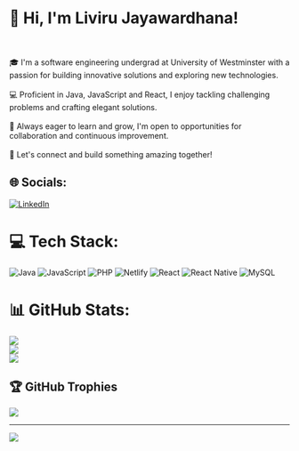 # 👋 Hi, I'm Liviru Jayawardhana!<br><br>
🎓 I'm a software engineering undergrad at University of Westminster with a passion for building innovative solutions and exploring new technologies.<br><br>💻 Proficient in Java, JavaScript and React, I enjoy tackling challenging problems and crafting elegant solutions.<br><br>🌱 Always eager to learn and grow, I'm open to opportunities for collaboration and continuous improvement.<br><br>🚀 Let's connect and build something amazing together!


## 🌐 Socials:
[![LinkedIn](https://img.shields.io/badge/LinkedIn-%230077B5.svg?logo=linkedin&logoColor=white)](https://linkedin.com/in/www.linkedin.com/in/liviru-jayawardhana-b2329b243) 

# 💻 Tech Stack:
![Java](https://img.shields.io/badge/java-%23ED8B00.svg?style=for-the-badge&logo=openjdk&logoColor=white) ![JavaScript](https://img.shields.io/badge/javascript-%23323330.svg?style=for-the-badge&logo=javascript&logoColor=%23F7DF1E) ![PHP](https://img.shields.io/badge/php-%23777BB4.svg?style=for-the-badge&logo=php&logoColor=white) ![Netlify](https://img.shields.io/badge/netlify-%23000000.svg?style=for-the-badge&logo=netlify&logoColor=#00C7B7) ![React](https://img.shields.io/badge/react-%2320232a.svg?style=for-the-badge&logo=react&logoColor=%2361DAFB) ![React Native](https://img.shields.io/badge/react_native-%2320232a.svg?style=for-the-badge&logo=react&logoColor=%2361DAFB) ![MySQL](https://img.shields.io/badge/mysql-%2300000f.svg?style=for-the-badge&logo=mysql&logoColor=white)
# 📊 GitHub Stats:
![](https://github-readme-stats.vercel.app/api?username=liviru-j&theme=tokyonight&hide_border=false&include_all_commits=true&count_private=true)<br/>
![](https://github-readme-streak-stats.herokuapp.com/?user=liviru-j&theme=tokyonight&hide_border=false)<br/>
![](https://github-readme-stats.vercel.app/api/top-langs/?username=liviru-j&theme=tokyonight&hide_border=false&include_all_commits=true&count_private=true&layout=compact)

## 🏆 GitHub Trophies
![](https://github-profile-trophy.vercel.app/?username=liviru-j&theme=tokyonight&no-frame=false&no-bg=true&margin-w=4)

---
[![](https://visitcount.itsvg.in/api?id=liviru-j&icon=0&color=0)](https://visitcount.itsvg.in)

<!-- Proudly created with GPRM ( https://gprm.itsvg.in ) -->
